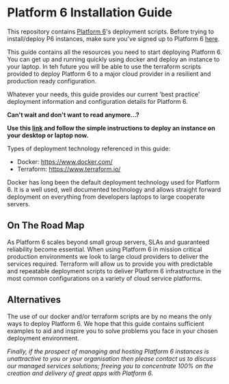 # Platform 6 Installation Guide

This repository contains [Platform 6](https://documentation.amalto.com/platform6/latest/)'s deployment scripts.
Before trying to install/deploy P6 instances, make sure you've signed up to Platform 6 [here](https://signup.console.platform6.io).

This guide contains all the resources you need to start deploying Platform 6.  You can get up and running quickly using docker and deploy an instance to your laptop.
In teh future you will be able to use the terraform scripts provided to deploy Platform 6 to a major cloud provider in a resilient and production ready configuration.

Whatever your needs, this guide provides our current 'best practice' deployment information and configuration details for Platform 6. 

**Can't wait and don't want to read anymore...?**

**Use this [link](./docker-compose/README.md) and follow the simple instructions to deploy an instance on your desktop or laptop now.**

Types of deployment technology referenced in this guide:

- Docker: https://www.docker.com/
- Terraform: https://www.terraform.io/

Docker has long been the default deployment technology used for Platform 6.  It is a well used, well documented technology and allows straight forward deployment on everything from developers laptops to large cooperate servers.

## On The Road Map

As Platform 6 scales beyond small group servers, SLAs and guaranteed reliability become essential. When using Platform 6 in mission critical production environments we look to large cloud providers to deliver the services required.
Terraform will allow us to provide you with predictable and repeatable deployment scripts to deliver Platform 6 infrastructure in the most common configurations on a variety of cloud service platforms. 

## Alternatives

The use of our docker and/or terraform scripts are by no means the only ways to deploy Platform 6.  We hope that this guide contains sufficient examples to aid and inspire you to solve problems you face in your chosen deployment environment.

_Finally, if the prospect of managing and hosting Platform 6 instances is unattractive to you or your organisation then please contact us to discuss our managed services solutions; freeing you to concentrate 100% on the creation and delivery of great apps with Platform 6._    
